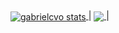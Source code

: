 <a href="https://github.com/gabrielcvo/github-readme-stats">
  <img align="center" src="https://github-readme-stats.vercel.app/api?username=gabrielcvo&show_icons=true&include_all_commits=true&theme=buefy&hide_border=true" alt="gabrielcvo    stats" />
</a> |
<a href="https://github.com/gabrielcvo/github-readme-stats">
 <img align="center" src="https://github-readme-stats.vercel.app/api/top-langs/?username=gabrielcvo&layout=compact&theme=buefy&hide_border=true" />
</a> |


